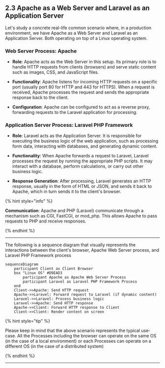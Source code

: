 ## 2.3 Apache as a Web Server and Laravel as an Application Server

Let's study a concrete real-life common scenario where, in a production environment, we have Apache as a Web Server and Laravel as an Application Server. Both operating on top of a Linux operating system.

### Web Server Process: Apache

- **Role**: Apache acts as the Web Server in this setup. Its primary role is to handle HTTP requests from clients (browsers) and serve static content such as images, CSS, and JavaScript files.


- **Functionality**: Apache listens for incoming HTTP requests on a specific port (usually port 80 for HTTP and 443 for HTTPS). When a request is received, Apache processes the request and sends the appropriate response back to the client.


- **Configuration**: Apache can be configured to act as a reverse proxy, forwarding requests to the Laravel application for processing.


### Application Server Process: Laravel PHP Framework

- **Role**: Laravel acts as the Application Server. It is responsible for executing the business logic of the web application, such as processing form data, interacting with databases, and generating dynamic content.


- **Functionality**: When Apache forwards a request to Laravel, Laravel processes the request by running the appropriate PHP scripts. It may interact with a database, perform calculations, or carry out other business logic.


- **Response Generation**: After processing, Laravel generates an HTTP response, usually in the form of HTML or JSON, and sends it back to Apache, which in turn sends it to the client's browser.


{% hint style="info" %}

**Communication**: Apache and PHP (Laravel) communicate through a mechanism such as CGI, FastCGI, or mod_php. This allows Apache to pass requests to PHP and receive responses.

{% endhint %}

---
The following is a sequence diagram that visually represents the interactions between the client's browser, Apache Web Server process, and Laravel PHP Framework process

```mermaid
sequenceDiagram
    participant Client as Client Browser
    box "Linux OS" #D9EAD3
        participant Apache as Apache Web Server Process
        participant Laravel as Laravel PHP Framework Process
    end
    Client->>Apache: Send HTTP request
    Apache->>Laravel: Forward request to Laravel (if dynamic content)
    Laravel->>Laravel: Process business logic
    Laravel->>Apache: Send HTTP response
    Apache->>Client: Forward HTTP response to Client
    Client->>Client: Render content on screen
```

{% hint style="tip" %}

Please keep in mind that the above scenario represents the typical use-case. All the Processes including the browser can operate on the same OS (in the case of a local environment) or each Processes can operate on a different OS (in the case of a distributed system)

{% endhint %}

---